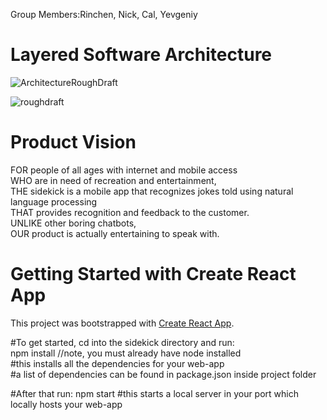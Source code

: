 Group Members:Rinchen, Nick, Cal, Yevgeniy

# Layered Software Architecture

![ArchitectureRoughDraft](https://user-images.githubusercontent.com/78511310/112701677-abcc4a00-8e67-11eb-943d-331e0336dc16.png)

![roughdraft](https://user-images.githubusercontent.com/78511310/112701689-b25ac180-8e67-11eb-843a-e5d9f8ebc485.png)

# Product Vision  
FOR people of all ages with internet and mobile access  
WHO are in need of recreation and entertainment,   
THE sidekick is a mobile app that recognizes jokes told using natural language processing   
THAT provides recognition and feedback to the customer.   
UNLIKE  other boring chatbots,  
OUR product is actually entertaining to speak with.  


# Getting Started with Create React App

This project was bootstrapped with [Create React App](https://github.com/facebook/create-react-app).

#To get started, cd into the sidekick directory and run:   
npm install //note, you must already have node installed   
#this installs all the dependencies for your web-app   
 #a list of dependencies can be found in package.json inside project folder   

 #After that run:
 npm start
 #this starts a local server in your port which locally hosts your web-app



